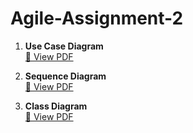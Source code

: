 # Agile-Assignment-2

1. **Use Case Diagram**  
   [📂 View PDF](./diagrams/UseCaseDiagram.pdf)

2. **Sequence Diagram**  
   [📂 View PDF](./diagrams/SequenceDiagram.pdf)

3. **Class Diagram**  
   [📂 View PDF](./diagrams/ClassDiagram.pdf)
